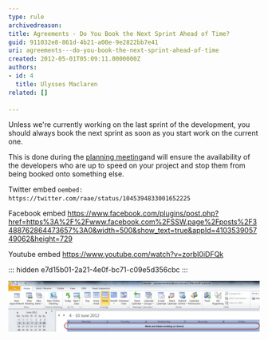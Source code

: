 ```yaml
---
type: rule
archivedreason: 
title: Agreements - Do You Book the Next Sprint Ahead of Time?
guid: 911032e8-861d-4b21-a00e-9e2822bb7e41
uri: agreements---do-you-book-the-next-sprint-ahead-of-time
created: 2012-05-01T05:09:11.0000000Z
authors:
- id: 4
  title: Ulysses Maclaren
related: []

---
```


Unless we're currently working on the last sprint of the development, you should always book the next sprint as soon as you start work on the current one. 
<!--endintro-->

This is done during the [planning meeting](/Management/RulesToBetterScrumUsingTFS/Pages/SprintPlanning%28WHAT%29Meeting.aspx)and will ensure the availability of the developers who are up to speed on your project and stop them from being booked onto something else.

Twitter embed
`oembed: https://twitter.com/raae/status/1045394833001652225`

Facebook embed
https://www.facebook.com/plugins/post.php?href=https%3A%2F%2Fwww.facebook.com%2FSSW.page%2Fposts%2F3488762864473657%3A0&width=500&show_text=true&appId=410353905749062&height=729

Youtube embed
https://www.youtube.com/watch?v=zorbI0iDFQk

::: hidden
e7d15b01-2a21-4e0f-bc71-c09e5d356cbc
:::

![If you have booked the guys in, you will have an appointment like this in your Outlook.](Scheduled_Appointment.jpg)
